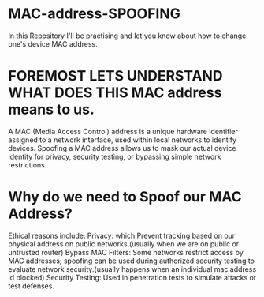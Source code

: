 # MAC-address-SPOOFING
In this Repository I'll be practising and let you know about how to change one's device MAC address.

#  FOREMOST LETS UNDERSTAND WHAT DOES THIS MAC address means to us.
A MAC (Media Access Control) address is a unique hardware identifier assigned to a network interface, used within local networks to identify devices. 
Spoofing a MAC address allows us to mask our actual device identity for privacy, security testing, or bypassing simple network restrictions.


# Why do we need to Spoof our MAC Address?
Ethical reasons include:
Privacy: which Prevent tracking based on our physical address on public networks.(usually when we are on public or untrusted router)
Bypass MAC Filters: Some networks restrict access by MAC addresses; spoofing can be used during authorized security testing to evaluate network security.(usually happens when an individual mac address id blocked)
Security Testing: Used in penetration tests to simulate attacks or test defenses.

